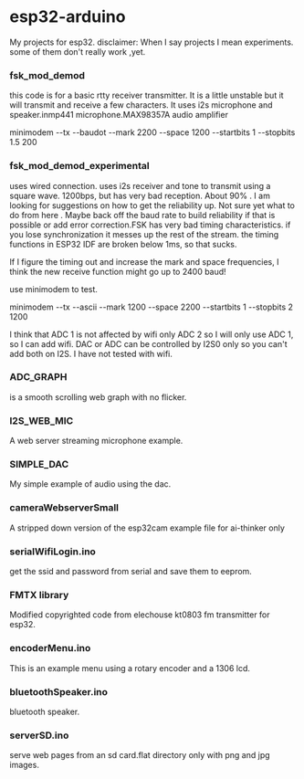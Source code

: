 # esp32-arduino

My projects for esp32.
disclaimer:
When I say projects I mean experiments. some of them don't really work ,yet.

### fsk_mod_demod 

this code is for a basic rtty receiver transmitter. It is a little unstable but it will  transmit and receive a few characters.
It uses i2s microphone and speaker.inmp441 microphone.MAX98357A audio amplifier

minimodem --tx --baudot --mark 2200 --space 1200 --startbits 1 --stopbits 1.5 200


### fsk_mod_demod_experimental 

uses wired connection. uses i2s receiver and tone to transmit using a square wave. 1200bps, but has very bad reception. About 90% . I am looking for suggestions on how to get the reliability up. Not sure yet what to do from here . Maybe back off the baud rate to build reliability if that is possible or add error correction.FSK has very bad timing characteristics. if you lose synchronization it messes up the rest of the stream. the timing functions in ESP32 IDF are broken below 1ms, so that sucks.

If I figure the timing out and increase the mark and space frequencies, I think the new receive function might go up to 2400 baud!

use minimodem to test.

minimodem --tx --ascii  --mark 1200 --space 2200 --startbits 1 --stopbits 2  1200


I think that ADC 1 is not affected by wifi only ADC 2 so I will only use ADC 1, so I can add wifi.
DAC or ADC can be controlled by I2S0 only so you can't add both on I2S. I have not tested with wifi.

### ADC_GRAPH 

is a smooth scrolling web graph with no flicker.

### I2S_WEB_MIC

A web server streaming microphone example.

### SIMPLE_DAC

My simple example of audio using the dac.

### cameraWebserverSmall

A stripped down version of the esp32cam example file for ai-thinker only

### serialWifiLogin.ino

get the ssid and password from serial and save them to eeprom.

### FMTX library

Modified copyrighted code from elechouse kt0803 fm transmitter for esp32.

### encoderMenu.ino

This is an example menu using a rotary encoder and a 1306 lcd.

### bluetoothSpeaker.ino

bluetooth speaker.

### serverSD.ino

serve web pages from an sd card.flat directory only with png and jpg images.
